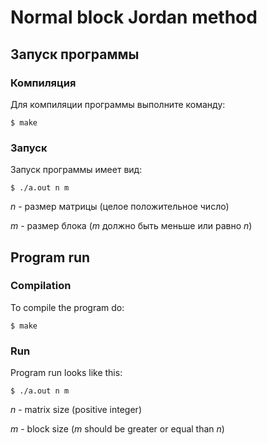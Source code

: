 # Normal block Jordan method
## Запуск программы
### Компиляция
Для компиляции программы выполните команду:
```
$ make
```
### Запуск
Запуск программы имеет вид:
```
$ ./a.out n m
```
*n* - размер матрицы (целое положительное число)

*m* - размер блока (*m* должно быть меньше или равно *n*)

## Program run
### Compilation
To compile the program do:
```
$ make
```
### Run
Program run looks like this:
```
$ ./a.out n m 
```
*n* - matrix size (positive integer)

*m* - block size (*m* should be greater or equal than *n*)
